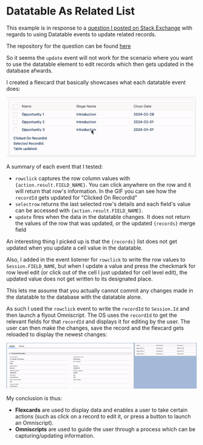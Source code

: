 # Datatable As Related List

This example is in response to a [question I posted on Stack Exchange](https://salesforce.stackexchange.com/questions/418808/update-records-updated-in-flexcard-datatable/418928#418928) with regards to using Datatable events to update related records.

The repository for the question can be found [here](https://github.com/sfadriaan/Stack-Exchange-Questions/tree/main/418808)

So it seems the `update` event will not work for the scenario where you want to use the datatable element to edit records which then gets updated in the database afwards. 

I created a flexcard that basically showcases what each datatable event does:

![](https://github.com/sfadriaan/Omnistudio-Projects/blob/main/datatable-as-related-list/images/datatable-event-examples.gif)

A summary of each event that I tested:

* `rowclick` captures the row column values with `{action.result.FIELD_NAME}`. You can click anywhere on the row and it will return that row's information. In the GIF you can see how the `recordId` gets updated for "Clicked On RecordId"
* `selectrow` returns the last selected row's details and each field's value can be accessed with `{action.result.FIELD_NAME}`.
* `update` fires when the data in the datatable changes. It does not return the values of the row that was updated, or the updated `{records}` merge field

An interesting thing I picked up is that the `{records}` list does not get updated when you update a cell value in the datatable. 

Also, I added in the event listener for `rowclick` to write the row values to `Session.FIELD_NAME`, but when I update a value and press the checkmark for row level edit (or click out of the cell I just updated for cell level edit), the updated value does not get written to its designated place.

This lets me assume that you actually cannot commit any changes made in the datatable to the database with the datatable alone.

As such I used the `rowclick` event to write the `recordId` to `Session.Id` and then launch a flyout Omniscript. 
The OS uses the `recordId` to get the relevant fields for that `recordId` and displays it for editing by the user. 
The user can then make the changes, save the record and the flexcard gets reloaded to display the newest changes:

![](https://github.com/sfadriaan/Omnistudio-Projects/blob/main/datatable-as-related-list/images/datatable-as-related-list.gif)

My conclusion is thus:

* **Flexcards** are used to display data and enables a user to take certain actions (such as click on a record to edit it, or press a button to launch an Omniscript).
* **Omniscripts** are used to guide the user through a process which can be capturing/updating information.
